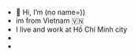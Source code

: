 - 👋 Hi, I’m (no name=))
- im from Vietnam 🇻🇳
- I live and work at Hồ Chí Minh city
-
-

<!--- is a ✨ special ✨ repository because its `README.md` (this file) appears on your GitHub profile.
You can click the Preview link to take a look at your changes.
--->
